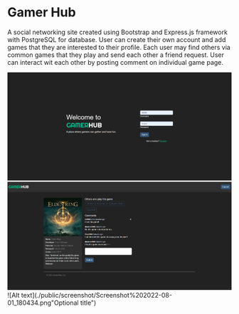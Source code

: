 # Gamer Hub

A social networking site created using Bootstrap and Express.js framework with PostgreSQL for database. User can create their own account and add games that they are interested to their profile. Each user may find others via common games that they play and send each other a friend request. User can interact wit each other by posting comment on individual game page.

![Alt text](./public/screenshot/Screenshot%202022-08-01_180243.png "Optional title")
![Alt text](./public/screenshot/Screenshot%202022-08-01_180400.png "Optional title")
![Alt text](./public/screenshot/Screenshot%202022-08-01_180434.png"Optional title")
